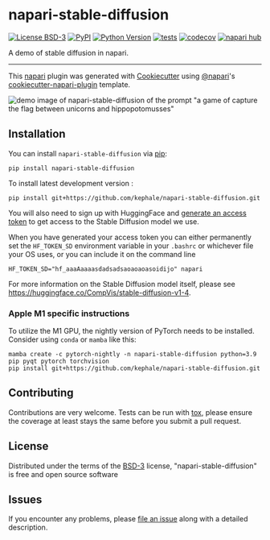 # napari-stable-diffusion

[![License BSD-3](https://img.shields.io/pypi/l/napari-stable-diffusion.svg?color=green)](https://github.com/kephale/napari-stable-diffusion/raw/main/LICENSE)
[![PyPI](https://img.shields.io/pypi/v/napari-stable-diffusion.svg?color=green)](https://pypi.org/project/napari-stable-diffusion)
[![Python Version](https://img.shields.io/pypi/pyversions/napari-stable-diffusion.svg?color=green)](https://python.org)
[![tests](https://github.com/kephale/napari-stable-diffusion/workflows/tests/badge.svg)](https://github.com/kephale/napari-stable-diffusion/actions)
[![codecov](https://codecov.io/gh/kephale/napari-stable-diffusion/branch/main/graph/badge.svg)](https://codecov.io/gh/kephale/napari-stable-diffusion)
[![napari hub](https://img.shields.io/endpoint?url=https://api.napari-hub.org/shields/napari-stable-diffusion)](https://napari-hub.org/plugins/napari-stable-diffusion)

A demo of stable diffusion in napari.

----------------------------------

This [napari] plugin was generated with [Cookiecutter] using [@napari]'s [cookiecutter-napari-plugin] template.

![demo image of napari-stable-diffusion of the prompt "a game of
capture the flag between unicorns and hippopotomusses"](./napari_stable_diffusion_unicorn_hippo.png)

<!--
Don't miss the full getting started guide to set up your new package:
https://github.com/napari/cookiecutter-napari-plugin#getting-started

and review the napari docs for plugin developers:
https://napari.org/stable/plugins/index.html
-->

## Installation

You can install `napari-stable-diffusion` via [pip]:

    pip install napari-stable-diffusion

To install latest development version :

    pip install git+https://github.com/kephale/napari-stable-diffusion.git

You will also need to sign up with HuggingFace and [generate an access
token](https://huggingface.co/docs/hub/security-tokens) to get access to the
Stable Diffusion model we use.

When you have generated your access token you can either permanently
set the `HF_TOKEN_SD` environment variable in your `.bashrc` or whichever file
your OS uses, or you can include it on the command line

```
HF_TOKEN_SD="hf_aaaAaaaasdadsadsaoaoaoasoidijo" napari
```

For more information on the Stable Diffusion model itself, please see https://huggingface.co/CompVis/stable-diffusion-v1-4.

### Apple M1 specific instructions

To utilize the M1 GPU, the nightly version of PyTorch needs to be
installed. Consider using `conda` or `mamba` like this:

```
mamba create -c pytorch-nightly -n napari-stable-diffusion python=3.9 pip pyqt pytorch torchvision
pip install git+https://github.com/kephale/napari-stable-diffusion.git
```

## Contributing

Contributions are very welcome. Tests can be run with [tox], please ensure
the coverage at least stays the same before you submit a pull request.

## License

Distributed under the terms of the [BSD-3] license,
"napari-stable-diffusion" is free and open source software

## Issues

If you encounter any problems, please [file an issue] along with a detailed description.

[napari]: https://github.com/napari/napari
[Cookiecutter]: https://github.com/audreyr/cookiecutter
[@napari]: https://github.com/napari
[MIT]: http://opensource.org/licenses/MIT
[BSD-3]: http://opensource.org/licenses/BSD-3-Clause
[GNU GPL v3.0]: http://www.gnu.org/licenses/gpl-3.0.txt
[GNU LGPL v3.0]: http://www.gnu.org/licenses/lgpl-3.0.txt
[Apache Software License 2.0]: http://www.apache.org/licenses/LICENSE-2.0
[Mozilla Public License 2.0]: https://www.mozilla.org/media/MPL/2.0/index.txt
[cookiecutter-napari-plugin]: https://github.com/napari/cookiecutter-napari-plugin

[file an issue]: https://github.com/kephale/napari-stable-diffusion/issues

[napari]: https://github.com/napari/napari
[tox]: https://tox.readthedocs.io/en/latest/
[pip]: https://pypi.org/project/pip/
[PyPI]: https://pypi.org/
